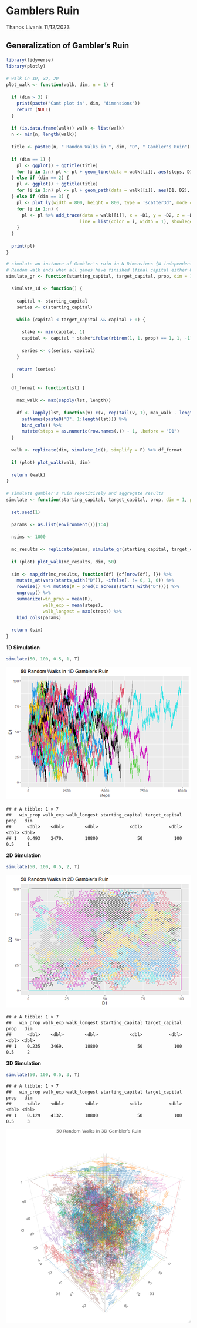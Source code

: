 Gamblers Ruin
================
Thanos Livanis
11/12/2023

## Generalization of Gambler’s Ruin

``` r
library(tidyverse)
library(plotly)

# walk in 1D, 2D, 3D
plot_walk <- function(walk, dim, n = 1) {
  
  if (dim > 3) {
    print(paste("Cant plot in", dim, "dimensions"))
    return (NULL)
  }
  
  if (is.data.frame(walk)) walk <- list(walk)
  n <- min(n, length(walk))

  title <- paste0(n, " Random Walks in ", dim, "D", " Gambler's Ruin")
  
  if (dim == 1) {
    pl <- ggplot() + ggtitle(title)
    for (i in 1:n) pl <- pl + geom_line(data = walk[[i]], aes(steps, D1), color = i) 
  } else if (dim == 2) {
    pl <- ggplot() + ggtitle(title)
    for (i in 1:n) pl <- pl + geom_path(data = walk[[i]], aes(D1, D2), color = i)
  } else if (dim == 3) {
    pl <- plot_ly(width = 800, height = 800, type = 'scatter3d', mode = 'lines') %>% layout(title = title)
    for (i in 1:n) {
      pl <- pl %>% add_trace(data = walk[[i]], x = ~D1, y = ~D2, z = ~D3,
                            line = list(color = i, width = 1), showlegend = F)
    }
  }

  print(pl)
}
```

``` r
# simulate an instance of Gambler's ruin in N Dimensions {N independent Games}
# Random walk ends when all games have finished (final capital either 0 or M)
simulate_gr <- function(starting_capital, target_capital, prop, dim = 1, plot = F) {
  
  simulate_1d <- function() {
    
    capital <- starting_capital
    series <- c(starting_capital)
    
    while (capital < target_capital && capital > 0) {
      
      stake <- min(capital, 1)
      capital <- capital + stake*ifelse(rbinom(1, 1, prop) == 1, 1, -1)
      
      series <- c(series, capital)
    }
    
    return (series)
  }

  df_format <- function(lst) {
    
    max_walk <- max(sapply(lst, length))

    df <- lapply(lst, function(v) c(v, rep(tail(v, 1), max_walk - length(v)))) %>% 
      setNames(paste0("D", 1:length(lst))) %>%
      bind_cols() %>%
      mutate(steps = as.numeric(row.names(.)) - 1, .before = "D1")
  }
  
  walk <- replicate(dim, simulate_1d(), simplify = F) %>% df_format

  if (plot) plot_walk(walk, dim)
  
  return (walk)
}

# simulate gambler's ruin repetitively and aggregate results 
simulate <- function(starting_capital, target_capital, prop, dim = 1, plot = F) {
  
  set.seed(1)
  
  params <- as.list(environment())[1:4]
  
  nsims <- 1000

  mc_results <- replicate(nsims, simulate_gr(starting_capital, target_capital, prop, dim), simplify = F) 
  
  if (plot) plot_walk(mc_results, dim, 50)
    
  sim <- map_dfr(mc_results, function(df) {df[nrow(df), ]}) %>%
    mutate_at(vars(starts_with("D")), ~ifelse(. != 0, 1, 0)) %>%
    rowwise() %>% mutate(R = prod(c_across(starts_with("D")))) %>%
    ungroup() %>% 
    summarize(win_prop = mean(R), 
              walk_exp = mean(steps), 
              walk_longest = max(steps)) %>%
    bind_cols(params) 
  
  return (sim)
}
```

**1D Simulation**

``` r
simulate(50, 100, 0.5, 1, T)
```

![](gamblers-ruin_files/figure-gfm/1d-1.png)<!-- -->

    ## # A tibble: 1 × 7
    ##   win_prop walk_exp walk_longest starting_capital target_capital  prop   dim
    ##      <dbl>    <dbl>        <dbl>            <dbl>          <dbl> <dbl> <dbl>
    ## 1    0.493    2470.        18800               50            100   0.5     1

**2D Simulation**

``` r
simulate(50, 100, 0.5, 2, T)
```

![](gamblers-ruin_files/figure-gfm/2d-1.png)<!-- -->

    ## # A tibble: 1 × 7
    ##   win_prop walk_exp walk_longest starting_capital target_capital  prop   dim
    ##      <dbl>    <dbl>        <dbl>            <dbl>          <dbl> <dbl> <dbl>
    ## 1    0.235    3469.        18800               50            100   0.5     2

**3D Simulation**

``` r
simulate(50, 100, 0.5, 3, T)
```

    ## # A tibble: 1 × 7
    ##   win_prop walk_exp walk_longest starting_capital target_capital  prop   dim
    ##      <dbl>    <dbl>        <dbl>            <dbl>          <dbl> <dbl> <dbl>
    ## 1    0.129    4132.        18800               50            100   0.5     3

![](gamblers-ruin_files/figure-gfm/3d-1.png)
